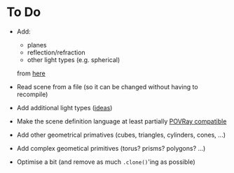 # To Do

* Add:
  - planes
  - reflection/refraction
  - other light types (e.g. spherical)
  
  from [here](https://bheisler.github.io/post/writing-raytracer-in-rust-part-2/)
* Read scene from a file (so it can be changed without having to recompile)
* Add additional light types ([ideas](http://www.povray.org/documentation/view/3.6.0/308/))
* Make the scene definition language at least partially [POVRay compatible](http://www.povray.org/documentation/3.7.0/r3_0.html)
* Add other geometrical primatives (cubes, triangles, cylinders, cones, ...)
* Add complex geometical primitives (torus? prisms? polygons? ...)
* Optimise a bit (and remove as much `.clone()`'ing as possible)
